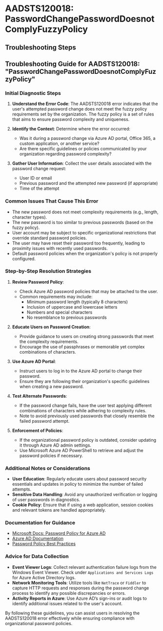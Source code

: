 
# AADSTS120018: PasswordChangePasswordDoesnotComplyFuzzyPolicy


## Troubleshooting Steps
## Troubleshooting Guide for AADSTS120018: "PasswordChangePasswordDoesnotComplyFuzzyPolicy"

### Initial Diagnostic Steps
1. **Understand the Error Code**: The AADSTS120018 error indicates that the user's attempted password change does not meet the fuzzy policy requirements set by the organization. The fuzzy policy is a set of rules that aims to ensure password complexity and uniqueness.

2. **Identify the Context**: Determine where the error occurred:
   - Was it during a password change via Azure AD portal, Office 365, a custom application, or another service?
   - Are there specific guidelines or policies communicated by your organization regarding password complexity?

3. **Gather User Information**: Collect the user details associated with the password change request:
   - User ID or email
   - Previous password and the attempted new password (if appropriate)
   - Time of the attempt

### Common Issues That Cause This Error
- The new password does not meet complexity requirements (e.g., length, character types).
- The new password is too similar to previous passwords (based on the fuzzy policy).
- User account may be subject to specific organizational restrictions that override standard password policies.
- The user may have reset their password too frequently, leading to proximity issues with recently used passwords.
- Default password policies when the organization's policy is not properly configured.

### Step-by-Step Resolution Strategies
1. **Review Password Policy**:
   - Check Azure AD password policies that may be attached to the user.
   - Common requirements may include:
     - Minimum password length (typically 8 characters)
     - Inclusion of uppercase and lowercase letters
     - Numbers and special characters
     - No resemblance to previous passwords

2. **Educate Users on Password Creation**:
   - Provide guidance to users on creating strong passwords that meet the complexity requirements.
   - Encourage the use of passphrases or memorable yet complex combinations of characters.

3. **Use Azure AD Portal**:
   - Instruct users to log in to the Azure AD portal to change their password.
   - Ensure they are following their organization's specific guidelines when creating a new password.

4. **Test Alternate Passwords**:
   - If the password change fails, have the user test applying different combinations of characters while adhering to complexity rules.
   - Note to avoid previously used passwords that closely resemble the failed password attempt.

5. **Enforcement of Policies**:
   - If the organizational password policy is outdated, consider updating it through Azure AD admin settings.
   - Use Microsoft Azure AD PowerShell to retrieve and adjust the password policies if necessary.

### Additional Notes or Considerations
- **User Education**: Regularly educate users about password security essentials and updates in policy to minimize the number of failed attempts.
- **Sensitive Data Handling**: Avoid any unauthorized verification or logging of user passwords in diagnostics.
- **Cookie Policy**: Ensure that if using a web application, session cookies and relevant tokens are handled appropriately.

### Documentation for Guidance
- [Microsoft Docs: Password Policy for Azure AD](https://learn.microsoft.com/en-us/azure/active-directory/authentication/concept-password-policy)
- [Azure AD Documentation](https://learn.microsoft.com/en-us/azure/active-directory/fundamentals/)
- [Password Policy Best Practices](https://docs.microsoft.com/en-us/security/compass/password-policy-best-practices)

### Advice for Data Collection
- **Event Viewer Logs**: Collect relevant authentication failure logs from the Windows Event Viewer. Check under `Applications and Services Logs` for Azure Active Directory logs.
- **Network Monitoring Tools**: Utilize tools like `NetTrace` or `Fiddler` to capture HTTP requests and responses during the password change process to identify any possible discrepancies or errors.
- **Activity Reports in Azure**: Use Azure AD’s sign-ins or audit logs to identify additional issues related to the user's account.

By following these guidelines, you can assist users in resolving the AADSTS120018 error effectively while ensuring compliance with organizational password policies.